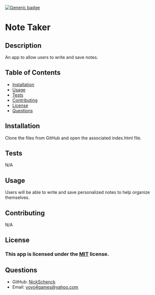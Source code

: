 [![Generic badge](https://img.shields.io/badge/license-MIT-<COLOR>.svg)](#license)
  # Note Taker
  ## Description
  An app to allow users to write and save notes.
  ## Table of Contents
  * [Installation](#installation)
  * [Usage](#usage)
  * [Tests](#tests)
  * [Contributing](#contributing)
  * [License](#license)
  * [Questions](#questions)
  ## Installation
  Clone the files from GitHub and open the associated index.html file.
  ## Tests
  N/A
  ## Usage
  Users will be able to write and save personalized notes to help organize themselves.
  ## Contributing
  N/A
  ## License
  ### This app is licensed under the [MIT](https://opensource.org/licenses/MIT) license.
  ## Questions
  * GitHub: [NickSchenck](https://github.com/NickSchenck)
  * Email: 
  [yoyo4games@yahoo.com](mailto:yoyo4games@yahoo.com)
    